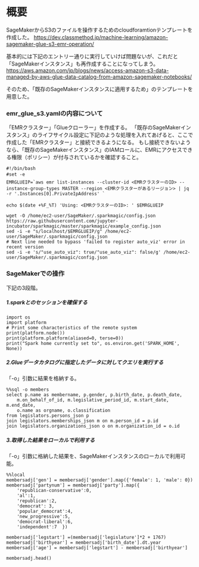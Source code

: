 # 概要
SageMakerからS3のファイルを操作するためのcloudforamtionテンプレートを作成した。
https://dev.classmethod.jp/machine-learning/amazon-sagemaker-glue-s3-emr-operation/

基本的には下記のエントリー通りに実行していけば問題ないが、これだと「SageMakerインスタンス」も再作成することになってしまう。
https://aws.amazon.com/jp/blogs/news/access-amazon-s3-data-managed-by-aws-glue-data-catalog-from-amazon-sagemaker-notebooks/

そのため、「既存のSageMakerインスタンスに適用するため」のテンプレートを用意した。


### emr_glue_s3.yamlの内容について
「EMRクラスター」「Glueクローラー」を作成する。
「既存のSageMakerインスタンス」のライフサイクル設定に下記のような処理を入れてあげると、ここで作成した「EMRクラスター」と接続できるようになる。
もし接続できないようなら、「既存のSageMakerインスタンス」のIAMロールに、EMRにアクセスできる権限（ポリシー）が付与されているかを確認すること。


```
#!/bin/bash
#set -e         
EMRGLUEIP=`aws emr list-instances --cluster-id <EMRクラスターのID> --instance-group-types MASTER --region <EMRクラスターがあるリージョン> | jq -r '.Instances[0].PrivateIpAddress' `
 
echo $(date +%F_%T) 'Using: <EMRクラスターのID>: ' $EMRGLUEIP
 
wget -O /home/ec2-user/SageMaker/.sparkmagic/config.json https://raw.githubusercontent.com/jupyter-incubator/sparkmagic/master/sparkmagic/example_config.json 
sed -i -e "s/localhost/$EMRGLUEIP/g" /home/ec2-user/SageMaker/.sparkmagic/config.json
# Next line needed to bypass 'failed to register auto_viz' error in recent version
sed -i -e 's/"use_auto_viz": true/"use_auto_viz": false/g' /home/ec2-user/SageMaker/.sparkmagic/config.json

```


### SageMakerでの操作
下記の3段階。

##### 1.sparkとのセッションを確保する

```
import os
import platform
# Print some characteristics of the remote system
print(platform.node())
print(platform.platform(aliased=0, terse=0))
print("Spark home currently set to", os.environ.get('SPARK_HOME', None))
```

##### 2.Glueデータカタログに指定したデータに対してクエリを実行する
「-o」引数に結果を格納する。


```
%%sql -o members
select p.name as membername, p.gender, p.birth_date, p.death_date, 
    m.on_behalf_of_id, m.legislative_period_id, m.start_date, m.end_date, 
    o.name as orgname, o.classification
from legislators.persons_json p
join legislators.memberships_json m on m.person_id = p.id
join legislators.organizations_json o on m.organization_id = o.id

```


##### 3.取得した結果をローカルで利用する
「-o」引数に格納した結果を、SageMakerインスタンスのローカルで利用可能。

```
%%local
membersadj['gen'] = membersadj['gender'].map({'female': 1, 'male': 0})
membersadj['partynum'] = membersadj['party'].map({
    'republican-conservative':0, 
    'al':1,
    'republican':2,
    'democrat': 3,
    'popular_democrat':4,
    'new_progressive':5,
    'democrat-liberal':6,
    'independent':7  })
 
membersadj['legstart'] =(membersadj['legislature']*2 + 1767)
membersadj['birthyear'] = membersadj['birth_date'].dt.year
membersadj['age'] = membersadj['legstart'] - membersadj['birthyear']
 
membersadj.head()

```




